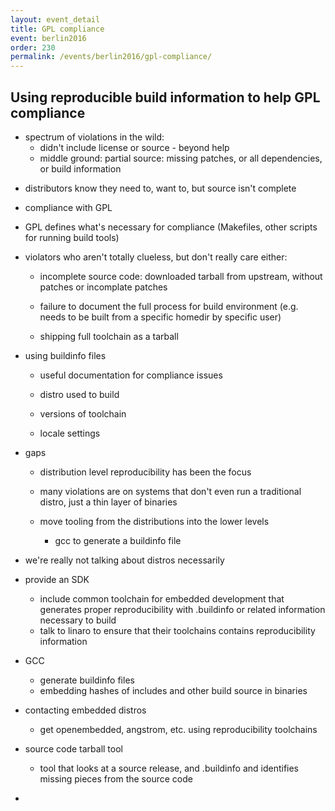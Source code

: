 ```yaml
---
layout: event_detail
title: GPL compliance
event: berlin2016
order: 230
permalink: /events/berlin2016/gpl-compliance/
---
```



## Using reproducible build information to help GPL compliance

* spectrum of violations in the wild:
  * didn't include license or source - beyond help
  * middle ground: partial source: missing patches, or all dependencies, or build information

- distributors know they need to, want to, but source isn't complete

* compliance with GPL

- GPL defines what's necessary for compliance (Makefiles, other
  scripts for running build tools)

* violators who aren't totally clueless, but don't really care either:

  - incomplete source code: downloaded tarball from upstream, without
    patches or incomplate patches

  - failure to document the full process for build environment
    (e.g. needs to be built from a specific homedir by specific user)

  - shipping full toolchain as a tarball

* using buildinfo files

  - useful documentation for compliance issues

  - distro used to build
  - versions of toolchain
  - locale settings

* gaps

  - distribution level reproducibility has been the focus

  - many violations are on systems that don't even run a traditional
    distro, just a thin layer of binaries

  - move tooling from the distributions into the lower levels
    - gcc to generate a buildinfo file

* we're really not talking about distros necessarily
* provide an SDK
  - include common toolchain for embedded development that generates
    proper reproducibility with .buildinfo or related information
    necessary to build
  - talk to linaro to ensure that their toolchains contains
    reproducibility information
* GCC
  - generate buildinfo files
  - embedding hashes of includes and other build source in binaries
* contacting embedded distros
  - get openembedded, angstrom, etc. using reproducibility toolchains

* source code tarball tool
  - tool that looks at a source release, and .buildinfo and identifies
    missing pieces from the source code

-

